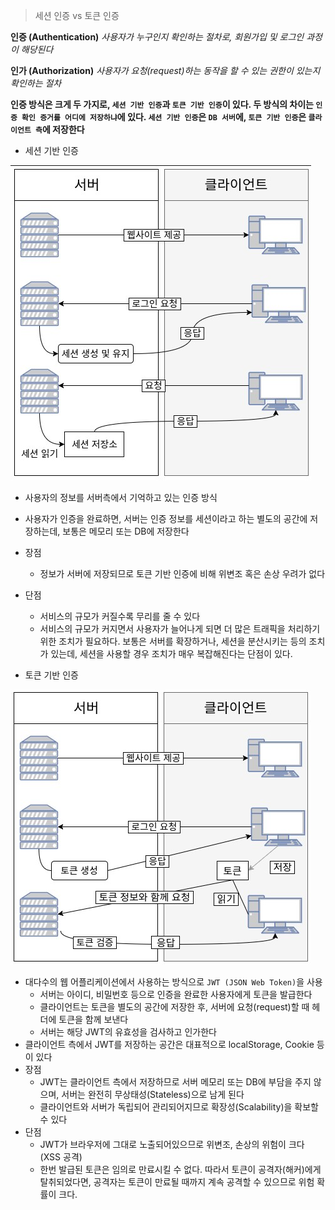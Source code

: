 > 세션 인증 vs 토큰 인증



**인증 (Authentication)**
*사용자가 누구인지 확인하는 절차로, 회원가입 및 로그인 과정이 해당된다*

**인가 (Authorization)**
*사용자가 요청(request)하는 동작을 할 수 있는 권한이 있는지 확인하는 절차*

**인증 방식은 크게 두 가지로, `세션 기반 인증`과 `토큰 기반 인증`이 있다. 두 방식의 차이는 `인증 확인 증거를 어디에 저장하냐`에 있다. `세션 기반 인증`은 `DB 서버`에, `토큰 기반 인증`은 `클라이언트 측`에 저장한다**


* 세션 기반 인증

![](day3.assets/session_authorization.jpg)

   * 사용자의 정보를 서버측에서 기억하고 있는 인증 방식
   * 사용자가 인증을 완료하면, 서버는 인증 정보를 세션이라고 하는 별도의 공간에 저장하는데, 보통은 메모리 또는 DB에 저장한다
   * 장점
     * 정보가 서버에 저장되므로 토큰 기반 인증에 비해 위변조 혹은 손상 우려가 없다
   * 단점
     * 서비스의 규모가 커질수록 무리를 줄 수 있다
     * 서비스의 규모가 커지면서 사용자가 늘어나게 되면 더 많은 트래픽을 처리하기 위한 조치가 필요하다. 보통은 서버를 확장하거나, 세션을 분산시키는 등의 조치가 있는데, 세션을 사용할 경우 조치가 매우 복잡해진다는 단점이 있다.


* 토큰 기반 인증

![](day3.assets/token_authorization.jpg)

   * 대다수의 웹 어플리케이션에서 사용하는 방식으로 `JWT (JSON Web Token)`을 사용
     * 서버는 아이디, 비밀번호 등으로 인증을 완료한 사용자에게 토큰을 발급한다
     * 클라이언트는 토큰을 별도의 공간에 저장한 후, 서버에 요청(request)할 때 헤더에 토큰을 함께 보낸다
     * 서버는 해당 JWT의 유효성을 검사하고 인가한다
   * 클라이언트 측에서 JWT를 저장하는 공간은 대표적으로 localStorage, Cookie 등이 있다
   * 장점
     * JWT는 클라이언트 측에서 저장하므로 서버 메모리 또는 DB에 부담을 주지 않으며, 서버는 완전히 무상태성(Stateless)으로 남게 된다
     * 클라이언트와 서버가 독립되어 관리되어지므로 확장성(Scalability)을 확보할 수 있다
   * 단점
     * JWT가 브라우저에 그대로 노출되어있으므로 위변조, 손상의 위험이 크다 (XSS 공격)
     * 한번 발급된 토큰은 임의로 만료시킬 수 없다. 따라서 토큰이 공격자(해커)에게 탈취되었다면, 공격자는 토큰이 만료될 때까지 계속 공격할 수 있으므로 위험 확률이 크다.